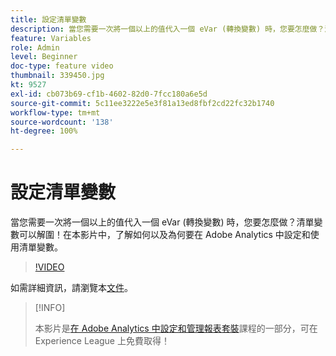 ```yaml
---
title: 設定清單變數
description: 當您需要一次將一個以上的值代入一個 eVar (轉換變數) 時，您要怎麼做？清單變數可以解圍！在本影片中，了解如何以及為何要在 Adobe Analytics 中設定和使用清單變數。
feature: Variables
role: Admin
level: Beginner
doc-type: feature video
thumbnail: 339450.jpg
kt: 9527
exl-id: cb073b69-cf1b-4602-82d0-7fcc180a6e5d
source-git-commit: 5c11ee3222e5e3f81a13ed8fbf2cd22fc32b1740
workflow-type: tm+mt
source-wordcount: '138'
ht-degree: 100%

---
```


# 設定清單變數

當您需要一次將一個以上的值代入一個 eVar (轉換變數) 時，您要怎麼做？清單變數可以解圍！在本影片中，了解如何以及為何要在 Adobe Analytics 中設定和使用清單變數。 

>[!VIDEO](https://video.tv.adobe.com/v/339450/?quality=12&learn=on)

如需詳細資訊，請瀏覽本[文件](https://experienceleague.adobe.com/docs/analytics/admin/admin-tools/conversion-variables/list-var-admin.html?lang=zh-Hant)。

>[!INFO]
>
> 本影片是[在 Adobe Analytics 中設定和管理報表套裝](https://experienceleague.adobe.com/?recommended=Analytics-A-1-2021.1.administration)課程的一部分，可在 Experience League 上免費取得！
